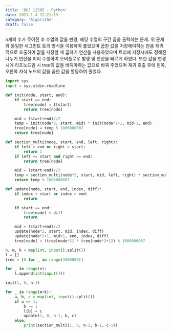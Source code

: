 ```yaml
---
title: 'BOJ 11505 - Python'
date: 2021-1-4 12:21:13
category: 'Algorithm'
draft: false
---
```

n개의 수가 주어진 후 수열의 값을 변경, 해당 수열의 구간 곱을 출력하는 문제. 위 문제와 동일한 세그먼트 트리 방식을 이용하여 풀었으며 곱한 값을 저장해야하는 만큼 재귀적으로 호출하여 값을 저장할 때 곱하기 연산을 사용하였으며 트리에 저장시에도 정해진 나누기 연산을 미리 수행하여 오버플로우 발생 및 연산을 빠르게 하였다. 또한 값을 변경 시에 리프노드일 시 tree의 값을 바꿔야하는 값으로 바꿔 주었으며 재귀 호출 후에 왼쪽, 오른쪽 자식 노드의 값을 곱한 값을 할당하여 풀었다.
```python
import sys
input = sys.stdin.readline

def init(node, start, end):
    if start == end:
        tree[node] = l[start]
        return tree[node]

    mid = (start+end)//2
    temp = init(node*2, start, mid) * init(node*2+1, mid+1, end)
    tree[node] = temp % 1000000007
    return tree[node]

def section_multi(node, start, end, left, right):
    if left > end or right < start:
        return 1
    if left <= start and right >= end:
        return tree[node]

    mid = (start+end)//2
    temp = section_multi(node*2, start, mid, left, right) * section_multi(node*2+1, mid+1, end, left, right)
    return temp % 1000000007

def update(node, start, end, index, diff):
    if index < start or index > end:
        return

    if start == end:
        tree[node] = diff
        return

    mid = (start+end)//2
    update(node*2, start, mid, index, diff)
    update(node*2+1, mid+1, end, index, diff)
    tree[node] = (tree[node*2] * tree[node*2+1]) % 1000000007

n, m, k = map(int, input().split())
l = []
tree = [0 for _ in range(3000000)]

for _ in range(n):
    l.append(int(input()))

init(1, 0, n-1)

for _ in range(m+k):
    a, b, c = map(int, input().split())
    if a == 1:
        b -= 1
        l[b] = c
        update(1, 0, n-1, b, c)
    else:
        print(section_multi(1, 0, n-1, b-1, c-1))

```